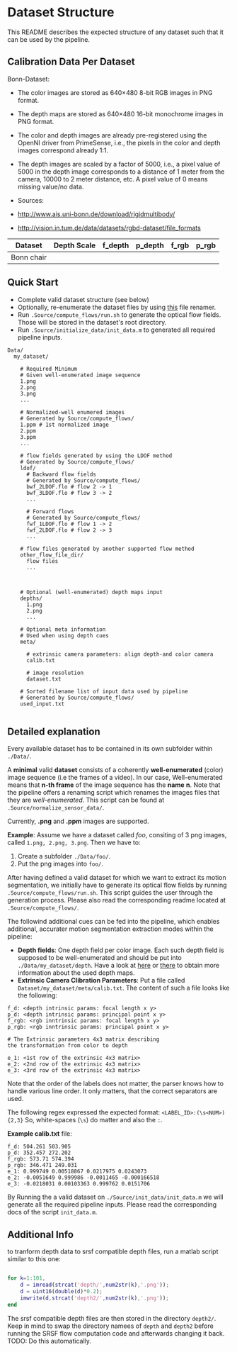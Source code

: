 # Dataset Structure

This README describes the expected structure of any dataset such that it can be used by the pipeline.

## Calibration Data Per Dataset

Bonn-Dataset:

+ The color images are stored as 640×480 8-bit RGB images in PNG format.
+ The depth maps are stored as 640×480 16-bit monochrome images in PNG format.
+ The color and depth images are already pre-registered using the OpenNI driver from PrimeSense, i.e., the pixels in the color and depth images correspond already 1:1.
+ The depth images are scaled by a factor of 5000, i.e., a pixel value of 5000 in the depth image corresponds to a distance of 1 meter from the camera, 10000 to 2 meter distance, etc. A pixel value of 0 means missing value/no data.

+ Sources:
 + http://www.ais.uni-bonn.de/download/rigidmultibody/
 + http://vision.in.tum.de/data/datasets/rgbd-dataset/file_formats


| Dataset              | Depth Scale | f_depth | p_depth  | f_rgb | p_rgb
| -------------------- | ----------- | --------| -------- | ----- | -----  
| Bonn chair           |             |         |          |       |
 
## Quick Start

+ Complete valid dataset structure (see below)
+ Optionally, re-enumerate the dataset files by using [this](https://github.com/simplay/file_renamer/blob/master/renamer.rb) file renamer.
+ Run `.Source/compute_flows/run.sh` to generate the optical flow fields. Those will be stored in the dataset's root directory.
+ Run `.Source/initialize_data/init_data.m` to generated all required pipeline inputs. 

```
Data/
  my_dataset/
  
    # Required Minimum
    # Given well-enumerated image sequence
    1.png
    2.png
    3.png
    ...
    
    # Normalized-well enumered images
    # Generated by Source/compute_flows/
    1.ppm # 1st normalized image
    2.ppm
    3.ppm
    ...
    
    # flow fields generated by using the LDOF method
    # Generated by Source/compute_flows/
    ldof/
      # Backward flow fields
      # Generated by Source/compute_flows/
      bwf_2LDOF.flo # flow 2 -> 1
      bwf_3LDOF.flo # flow 3 -> 2
      ...
    
      # Forward flows
      # Generated by Source/compute_flows/
      fwf_1LDOF.flo # flow 1 -> 2
      fwf_2LDOF.flo # flow 2 -> 3
      ...
    
    # flow files generated by another supported flow method
    other_flow_file_dir/
      flow files
      ...
    
 
    
    # Optional (well-enumerated) depth maps input
    depths/
      1.png
      2.png
      ...
    
    # Optional meta information
    # Used when using depth cues
    meta/
      
      # extrinsic camera parameters: align depth-and color camera
      calib.txt
      
      # image resolution
      dataset.txt
  
    # Sorted filename list of input data used by pipeline
    # Generated by Source/compute_flows/
    used_input.txt  
    
```

## Detailed explanation

Every available dataset has to be contained in its own subfolder within `./Data/`. 

A **minimal** valid **dataset** consists of a coherently **well-enumerated** (color) image sequence (i.e the frames of a video).
In our case, Well-enumerated means that **n-th frame** of the image sequence has the **name** **n**.
Note that the pipeline offers a renaming script which renames the images files that they are _well-enumerated_.
This script can be found at `.Source/normalize_sensor_data/`.

Currently, **.png** and **.ppm** images are supported.

**Example**: Assume we have a dataset called _foo_, consiting of 3 png images, called `1.png, 2.png, 3.png`. 
Then we have to:

1. Create a subfolder `./Data/foo/`.
2. Put the png images into `foo/`.
 
After having defined a valid dataset for which we want to extract its motion segmentation, we initially have to generate its optical flow fields by running `.Source/compute_flows/run.sh`. This script guides the user through the generation process. Please also read the corresponding readme located at `.Source/compute_flows/`.

The followind additional cues can be fed into the pipeline, which enables additional, accurater motion segmentation extraction modes within the pipeline:

+ **Depth fields**: One depth field per color image. Each such depth field is supposed to be well-enumerated and should be put into `./Data/my_dataset/depth`. Have a look at [here](http://www.ais.uni-bonn.de/download/objecttracking.html) or [there](http://vision.in.tum.de/data/datasets/rgbd-dataset/file_formats) to obtain more information about the used depth maps.
+ **Extrinsic Camera Clibration Parameters**: Put a file called `Dataset/my_dataset/meta/calib.txt`. The content of such a file looks like the following:

```
f_d: <depth intrinsic params: focal length x y>
p_d: <depth intrinsic params: principal point x y>
f_rgb: <rgb inntrinsic params: focal length x y>
p_rgb: <rgb inntrinsic params: principal point x y>

# The Extrinsic parameters 4x3 matrix describing
the transformation from color to depth

e_1: <1st row of the extrinsic 4x3 matrix>
e_2: <2nd row of the extrinsic 4x3 matrix>
e_3: <3rd row of the extrinsic 4x3 matrix>

```

Note that the order of the labels does not matter, the parser knows how to handle various line order.
It only matters, that the correct separators are used.

The following regex expressed the expected format: `<LABEL_ID>:(\s<NUM>){2,3}`
So, white-spaces (`\s`) do matter and also the `:`.

**Example calib.txt** file: 

```
f_d: 504.261 503.905
p_d: 352.457 272.202
f_rgb: 573.71 574.394
p_rgb: 346.471 249.031
e_1: 0.999749 0.00518867 0.0217975 0.0243073
e_2: -0.0051649 0.999986 -0.0011465 -0.000166518
e_3: -0.0218031 0.00103363 0.999762 0.0151706

```

By Running the a valid dataset on `./Source/init_data/init_data.m` we will generate all the required pipeline inputs. Please read the corresponding docs of the script `init_data.m`. 

## Additional Info

to tranform depth data to srsf compatible depth files, run a matlab script similar to this one:

```matlab

for k=1:101, 
    d = imread(strcat('depth/',num2str(k),'.png')); 
    d = uint16(double(d)*0.2); 
    imwrite(d,strcat('depth2/',num2str(k),'.png')); 
end

```

The srsf compatible depth files are then stored in the directory `depth2/`. Keep in mind to swap the directory namees of `depth` and `depth2` before running the SRSF flow computation code and afterwards changing it back.
TODO: Do this automatically.

